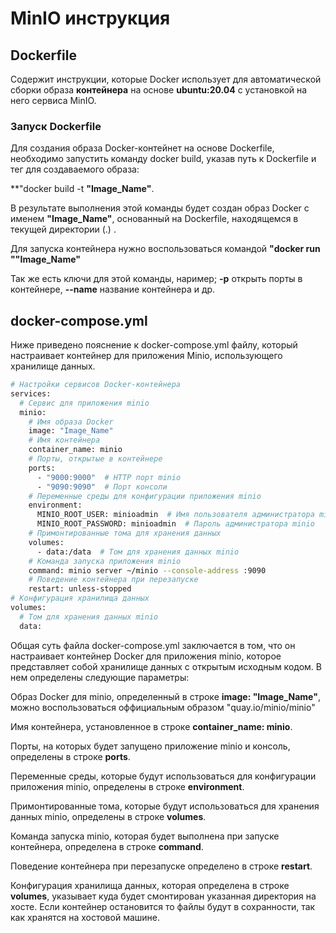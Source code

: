 # MinIO инструкция


## Dockerfile 
Содержит инструкции, которые Docker использует для автоматической сборки образа **контейнера** на основе **ubuntu:20.04** с установкой на него сервиса MinIO. 

### Запуск Dockerfile
Для создания образа Docker-контейнет на основе Dockerfile, необходимо запустить команду docker build, указав путь к Dockerfile и тег для создаваемого образа: 

**"docker build -t **"Image_Name"**. 

В результате выполнения этой команды будет создан образ Docker с именем **"Image_Name"**, основанный на Dockerfile, находящемся в текущей директории (.) .

Для запуска контейнера нужно воспользоваться командой **"docker run ""Image_Name"**

Так же есть ключи для этой команды, наример; **-p** открыть порты в контейнере, **--name** название контейнера и др.

## docker-compose.yml

Ниже приведено пояснение к docker-compose.yml файлу, который настраивает контейнер для приложения Minio, использующего хранилище данных.

```sh
# Настройки сервисов Docker-контейнера
services:
  # Сервис для приложения minio
  minio:
    # Имя образа Docker
    image: "Image_Name" 
    # Имя контейнера
    container_name: minio
    # Порты, открытые в контейнере
    ports:
      - "9000:9000"  # HTTP порт minio
      - "9090:9090"  # Порт консоли
    # Переменные среды для конфигурации приложения minio
    environment:
      MINIO_ROOT_USER: minioadmin  # Имя пользователя администратора minio
      MINIO_ROOT_PASSWORD: minioadmin  # Пароль администратора minio
    # Примонтированные тома для хранения данных
    volumes:
      - data:/data  # Том для хранения данных minio
    # Команда запуска приложения minio
    command: minio server ~/minio --console-address :9090
    # Поведение контейнера при перезапуске
    restart: unless-stopped
# Конфигурация хранилища данных
volumes:
  # Том для хранения данных minio
  data:
  ```
Общая суть файла docker-compose.yml заключается в том, что он настраивает контейнер Docker для приложения minio, которое представляет собой хранилище данных с открытым исходным кодом. В нем определены следующие параметры:


Образ Docker для minio, определенный в строке **image: "Image_Name"**, можно воспользоваться оффициальным образом "quay.io/minio/minio"

Имя контейнера, установленное в строке **container_name: minio**.

Порты, на которых будет запущено приложение minio и консоль, определены в строке **ports**.

Переменные среды, которые будут использоваться для конфигурации приложения minio, определены в строке **environment**.

Примонтированные тома, которые будут использоваться для хранения данных minio, определены в строке **volumes**.

Команда запуска minio, которая будет выполнена при запуске контейнера, определена в строке **command**.

Поведение контейнера при перезапуске определено в строке **restart**.

Конфигурация хранилища данных, которая определена в строке **volumes**, указывает куда будет смонтирован указанная директория на хосте. Если контейнер остановится то файлы будут в сохранности, так как хранятся на хостовой машине.

